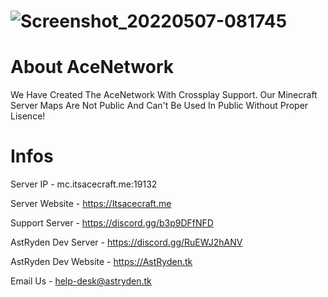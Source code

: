 # 
# ![Screenshot_20220507-081745](https://user-images.githubusercontent.com/77961148/168464089-88e8cd3d-4858-452f-83f4-550e27dd33ea.png)
# About AceNetwork
We Have Created The AceNetwork With Crossplay Support. Our Minecraft Server Maps Are Not Public And Can't Be Used In Public Without Proper Lisence!
# Infos 
Server IP - mc.itsacecraft.me:19132

Server Website - https://Itsacecraft.me

Support Server - https://discord.gg/b3p9DFfNFD

AstRyden Dev Server - https://discord.gg/RuEWJ2hANV

AstRyden Dev Website - https://AstRyden.tk

Email Us - help-desk@astryden.tk

